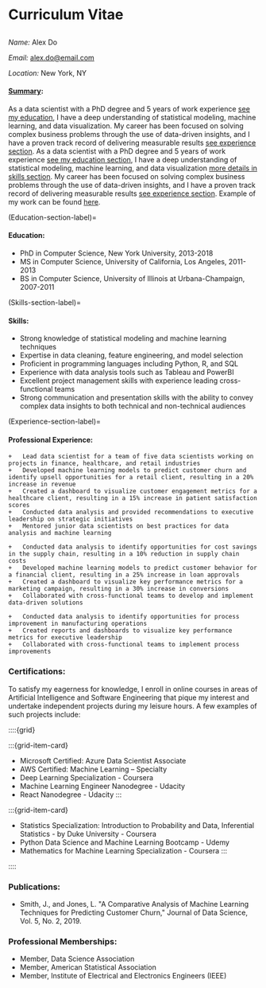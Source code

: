 # Curriculum Vitae
##
###
*Name:* Alex Do 

*Email:* <u>alex.do@email.com</u> 

*Location:* New York, NY

#### <u>Summary</u>:
As a data scientist with a PhD degree and 5 years of work experience [see my education](Education-section-label), I have a deep understanding of statistical modeling, machine learning, and data visualization. My career has been focused on solving complex business problems through the use of data-driven insights, and I have a proven track record of delivering measurable results [see experience section](Experience-section-label). As a data scientist with a PhD degree and 5 years of work experience [see my education section](Education-section-label), I have a deep understanding of statistical modeling, machine learning, and data visualization [more details in skills section](Skills-section-label). My career has been focused on solving complex business problems through the use of data-driven insights, and I have a proven track record of delivering measurable results [see experience section](Experience-section-label). 
Example of my work can be found [here](analysis_example.ipynb).

(Education-section-label)=
#### Education:
+	PhD in Computer Science, New York University, 2013-2018
+	MS in Computer Science, University of California, Los Angeles, 2011-2013
+	BS in Computer Science, University of Illinois at Urbana-Champaign, 2007-2011

(Skills-section-label)=
#### Skills:
+	Strong knowledge of statistical modeling and machine learning techniques
+	Expertise in data cleaning, feature engineering, and model selection
+	Proficient in programming languages including Python, R, and SQL
+	Experience with data analysis tools such as Tableau and PowerBI
+	Excellent project management skills with experience leading cross-functional teams
+	Strong communication and presentation skills with the ability to convey complex data insights to both technical and non-technical audiences

(Experience-section-label)=
#### Professional Experience:
```{dropdown} **Data Scientist, ABC Corporation, New York, NY, 2018-present**
+	Lead data scientist for a team of five data scientists working on projects in finance, healthcare, and retail industries
+	Developed machine learning models to predict customer churn and identify upsell opportunities for a retail client, resulting in a 20% increase in revenue
+	Created a dashboard to visualize customer engagement metrics for a healthcare client, resulting in a 15% increase in patient satisfaction scores
+	Conducted data analysis and provided recommendations to executive leadership on strategic initiatives
+	Mentored junior data scientists on best practices for data analysis and machine learning
```
```{dropdown} **Data Scientist, XYZ Corporation, Los Angeles, CA, 2016-2018**
+	Conducted data analysis to identify opportunities for cost savings in the supply chain, resulting in a 10% reduction in supply chain costs
+	Developed machine learning models to predict customer behavior for a financial client, resulting in a 25% increase in loan approvals
+	Created a dashboard to visualize key performance metrics for a marketing campaign, resulting in a 30% increase in conversions
+	Collaborated with cross-functional teams to develop and implement data-driven solutions
```
```{dropdown} **Data Analyst, DEF Corporation, Urbana-Champaign, IL, 2011-2016**
+	Conducted data analysis to identify opportunities for process improvement in manufacturing operations
+	Created reports and dashboards to visualize key performance metrics for executive leadership
+	Collaborated with cross-functional teams to implement process improvements
```

### Certifications:
To satisfy my eagerness for knowledge, I enroll in online courses in areas of Artificial Intelligence and Software Engineering that pique my interest and undertake independent projects during my leisure hours. A few examples of such projects include:

::::{grid}

:::{grid-item-card} 
+	Microsoft Certified: Azure Data Scientist Associate
+	AWS Certified: Machine Learning – Specialty
+	Deep Learning Specialization - Coursera
+	Machine Learning Engineer Nanodegree - Udacity
+	React Nanodegree - Udacity
:::

:::{grid-item-card} 
+	Statistics Specialization: Introduction to Probability and Data, Inferential Statistics - by Duke University - Coursera
+	Python Data Science and Machine Learning Bootcamp - Udemy
+	Mathematics for Machine Learning Specialization - Coursera
:::

::::

### Publications:
+	Smith, J., and Jones, L. "A Comparative Analysis of Machine Learning Techniques for Predicting Customer Churn," Journal of Data Science, Vol. 5, No. 2, 2019.

### Professional Memberships:
+	Member, Data Science Association
+	Member, American Statistical Association
+	Member, Institute of Electrical and Electronics Engineers (IEEE)
